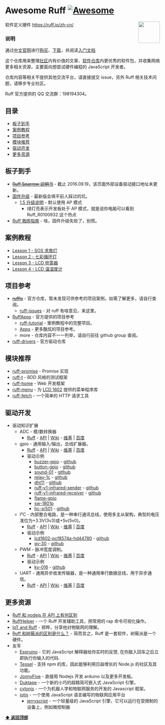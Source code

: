 # Awesome Ruff [![Awesome](https://cdn.rawgit.com/sindresorhus/awesome/d7305f38d29fed78fa85652e3a63e154dd8e8829/media/badge.svg)](https://github.com/sindresorhus/awesome)

[<img src="https://avatars2.githubusercontent.com/u/18478875?v=3&s=200" align="right" width="70">](https://ruff.io/zh-cn/)

软件定义硬件 https://ruff.io/zh-cn/

### 说明

通过[中文官网](https://ruff.io/zh-cn/)进行[购买](http://detail.koudaitong.com/show/goods?alias=35wmug7n0nrzf)、[下载](https://ruff.io/zh-cn/docs/download.html)，并阅读[入门文档](https://ruff.io/zh-cn/docs/)

这个仓库用来整理[社区](http://community.ruff.io/)内有价值的文章、[软件仓库](https://rap.ruff.io/)内更优秀的软件包，并收集网络更多相关资源，主要面向想尝试硬件编程的 JavaScript 开发者。

仓库内容等相关不提供其他交流平台，请直接提交 issue，另外 Ruff 相关技术问题，请移步专业社区。

Ruff 官方提供的 QQ 交流群：198194304。

## 目录

* [板子到手](#板子到手)
* [案例教程](#案例教程)
* [项目参考](#项目参考)
* [模块推荐](#模块推荐)
* [驱动开发](#驱动开发)
* [更多资源](#更多资源)

## 板子到手

* [~~Ruff Sparrow 说明书~~](https://ruff.io/zh-cn/sparrow/index.html) - 截止 2016.09.19，该页面外部设备驱动接口地址未更新。
* [固件升级](https://ruff.io/zh-cn/docs/firmware-upgrade.html) - 最新版会填平前人踩过的坑。
  * [1.5 升级说明](http://community.ruff.io/t/ruff-ap/460) - 默认使用 AP 模式
    * 绿灯亮表示开发板处于 AP 模式，就是说你电脑可以看到 Ruff_R0100932 这个热点
* [Ruff 救砖指南](http://community.ruff.io/t/ruff/303) - 啥，固件升级失败了，别慌。

## 案例教程

* [Lesson 1 - SOS 求救灯](http://community.ruff.io/t/ruff-lesson-1-sos/403)
* [Lesson 2 - 七彩循环灯](http://community.ruff.io/t/ruff-lesson-2/410)
* [Lesson 3 - LCD 抢答器](http://community.ruff.io/t/ruff-lesson-3-lcd/420)
* [Lesson 4 - LCD 温湿度计](http://community.ruff.io/t/ruff-lesson-4-lcd/451)

## 项目参考

* [~~ruffjs~~](https://github.com/ruffjs) - 官方仓库，暂未发现可供参考的项目案例，如需了解更多，请自行查阅。
  * [ruff-issues](https://github.com/ruffjs/ruff-issues/issues) - 对 ruff 有啥意见，来这里。
* [RuffApps](https://github.com/RuffApps) - 官方提供的项目参考
  * [ruff-tutorial](https://github.com/RuffApps/ruff-tutorial) - 案例教程中的完整项目。
  * [Apps](https://github.com/RuffApps/Apps) - 更多酷炫的项目参考。
  * more - 仓库内容不一一列举，请自行前往 github group 查阅。
* [ruff-drivers](https://github.com/ruff-drivers) - 官方驱动仓库

## 模块推荐

* [ruff-promise](https://github.com/vilic/ruff-promise) - Promise 实现
* [ruff-t](https://github.com/vilic/ruff-t) - BDD 风格的测试框架
* [ruff-home](https://github.com/vilic/ruff-home) - Web 开发框架
* [ruff-menu](https://github.com/vilic/ruff-menu) - 为 [LCD 1602](https://rap.ruff.io/devices/LCD1602-02) 提供的菜单程序库
* [ruff-fetch](https://github.com/vilic/ruff-fetch) - 一个简单的 HTTP 请求工具

## 驱动开发

* 驱动知识扩展
  * ADC - 模/数转换器
    * [Ruff](https://ruff.io/zh-cn/docs/adc.html) - [API](https://ruff.io/zh-cn/api/adc.html) | [Wiki](https://en.wikipedia.org/wiki/Analog-to-digital_converter) - [维基](https://zh.wikipedia.org/wiki/%E9%A1%9E%E6%AF%94%E6%95%B8%E4%BD%8D%E8%BD%89%E6%8F%9B%E5%99%A8) | [百度](http://baike.baidu.com/subview/204037/8092697.htm#viewPageContent)
  * gpio - 通用输入/输出，总线扩展器。
    * [Ruff](https://ruff.io/zh-cn/docs/gpio.html) - [API](https://ruff.io/zh-cn/api/gpio.html) | [Wiki](https://en.wikipedia.org/wiki/General-purpose_input/output) - [维基](https://zh.wikipedia.org/wiki/GPIO) | [百度](http://baike.baidu.com/link?url=rdTNDO9sHHJKV2GFSOYmO0hxnNLlT7ZHVD76uU-CplBar6l8ER02ixb6_F0Wqz6X3jdnsUXlWOg6zJdFUETgSq)
    * 驱动示例
      * [buzzer-gpio](https://rap.ruff.io/raps/buzzer-gpio) - [github](https://github.com/ruff-drivers/buzzer-gpio.git)
      * [button-gpio](https://rap.ruff.io/raps/button-gpio) - [github](https://github.com/ruff-drivers/button-gpio.git)
      * [sound-01](https://rap.ruff.io/raps/sound-01) - [github](https://github.com/ruff-drivers/sound-01.git)
      * [relay-1c](https://rap.ruff.io/raps/relay-1c) - [github](https://github.com/ruff-drivers/relay-1c.git)
      * [dht11](https://rap.ruff.io/raps/dht11) - [github](https://github.com/ruff-drivers/dht11.git)
      * [ruff-v1-infrared-sender](https://rap.ruff.io/raps/ruff-v1-infrared-sender) - [github](https://github.com/ruff-drivers/ruff-v1-infrared-sender.git)
      * [ruff-v1-infrared-receiver](https://rap.ruff.io/raps/ruff-v1-infrared-receiver) - [github](https://github.com/ruff-drivers/ruff-v1-infrared-receiver.git)
      * [flame-gpio](https://rap.ruff.io/raps/flame-gpio)
      * [sw-1801p](https://rap.ruff.io/raps/sw-1801p)
      * [hc-sr501](https://rap.ruff.io/raps/hc-sr501) - [github](https://github.com/ruff-drivers/hc-sr501.git)
  * I²C - 内部整合电路，是一种串行通讯总线，使用多主从架构，典型的电压准位为+3.3V(3v3)或+5v(5v0)。
    * [Ruff](https://ruff.io/zh-cn/docs/i2c.html) - [API](https://ruff.io/zh-cn/api/i2c.html) | [Wiki](https://en.wikipedia.org/wiki/I%C2%B2C) - [维基](https://zh.wikipedia.org/wiki/I%C2%B2C) | [百度](http://baike.baidu.com/link?url=nQ4qTtTKtXeJ9Xe0xDnXMxGuKgbGPCIamWANIo6rueECCAOS31DDJoaJ2i7n-PNVqVuolSyUa-Zr2S0MDIpsgK)
    * 驱动示例
      * [lcd1602-pcf8574a-hd44780](https://rap.ruff.io/raps/lcd1602-pcf8574a-hd44780) - [github](https://github.com/ruff-drivers/lcd1602-pcf8574a-hd44780)
      * [gy-30](https://rap.ruff.io/raps/gy-30) - [github](https://github.com/ruff-drivers/gy-30.git)
  * PWM - 脉冲宽度调制。
    * [Ruff](https://ruff.io/zh-cn/docs/pwm.html) - [API](https://ruff.io/zh-cn/api/pwm.html) | [Wiki](https://en.wikipedia.org/wiki/Pulse-width_modulation) - [维基](https://zh.wikipedia.org/wiki/%E8%84%88%E8%A1%9D%E5%AF%AC%E5%BA%A6%E8%AA%BF%E8%AE%8A) | [百度](http://baike.baidu.com/link?url=p1rsOVGtv6fFufJlrNyrftrdLuUJggFW0qagCM1osj7LPh498aT9lhL_q4v4wPgUQym7KkHufkx-Epu9aLKoQrKy5IsNv6rAOEy2wO9KxqX_t4nwW5x3nivXLWNAnH0XhD-P4xeufS7fWdMwBbuOSK)
    * 驱动示例
      * [ky-016](https://rap.ruff.io/raps/ky-016) - [github](https://github.com/ruff-drivers/ky-016.git)
  * UART - 通用异步收发传输器，是一种通用串行数据总线，用于异步通信。
    * [Ruff](https://ruff.io/zh-cn/docs/uart.html) - [API](https://ruff.io/zh-cn/api/uart.html) | [Wiki](https://en.wikipedia.org/wiki/Universal_asynchronous_receiver/transmitter) - [维基](https://zh.wikipedia.org/wiki/UART) | [百度](http://baike.baidu.com/link?url=TA4wQAJrCxf_cFoUxXd_XtDEPgIbLZJvCOXzC4jt-XYomOvp6YaVbSIwZ4ocMXpLoDGgl5jskuJGlOg10hjug_)

## 更多资源

* [Ruff 和 nodejs 在 API 上有何区别](./Ruff-vs-Nodejs-of-API.md)
* [RuffHelper](https://github.com/runinspring/ruffhelper) - 一个 Ruff 开发辅助工具，把常用的 rap 命令可视化操作。
* [IoT and Ruff](https://codetimecn.com/episodes/iot) - 郑晔，分享他对物联网的理解。
* [Ruff 和树莓派的区别是什么？](https://www.zhihu.com/question/46707793) - 简而言之，Ruff 是一套软件，树莓派是一个硬件。
* 友军
  * [Espruino](http://www.espruino.com/) - 它的 JavaScript 解释器给你实时的反馈, 在你敲入回车之后立即执行你输入的代码.
  * [Tessel](https://tessel.io/) - 支持 npm 的库，因此能够利用日益增长的 Node.js 的社区及其功能。
  * [JonnyFive](http://johnny-five.io/) - 直接用 Nodejs 开发 arduino 以及更多开发板。
  * [Duktape](http://www.duktape.org/) - 一个新的小巧的超精简可嵌入式 JavaScript 引擎。
  * [cylonjs](https://cylonjs.com/) - 一个为机器人学和物联网服务的开发的 Javascript 框架。
  * [iotjs](www.iotjs.net) - 一个使用 JavaScript 语言编写的物联网应用平台
    * [jerryscript](https://github.com/Samsung/jerryscript) - 一个轻量级的 JavaScript 引擎，它可以运行在受限制的设备上，例如微控制器

**[⬆ 返回顶部](#目录)**
